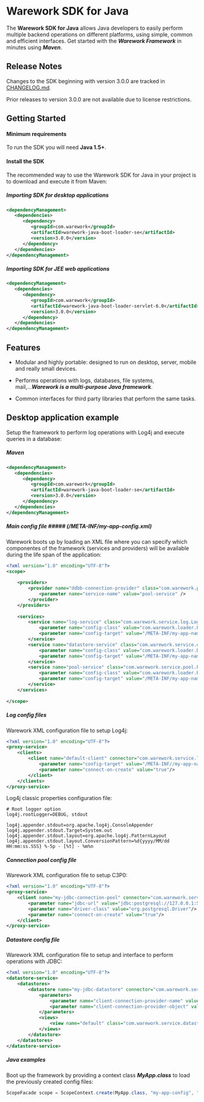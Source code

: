 # Warework SDK for Java

The **Warework SDK for Java** allows Java developers to easily perform multiple backend operations
on different platforms, using simple, common and efficient interfaces. Get started with the ***Warework Framework*** in minutes using ***Maven***.

## Release Notes ##
Changes to the SDK beginning with version 3.0.0 are tracked in [CHANGELOG.md][changes-file].

Prior releases to version 3.0.0 are not available due to license restrictions.

## Getting Started

#### Minimum requirements ####

To run the SDK you will need **Java 1.5+**.

#### Install the SDK ####

The recommended way to use the Warework SDK for Java in your project is to download and execute it from Maven:

##### Importing SDK for desktop applications #####

```xml
<dependencyManagement>
   <dependencies>
      <dependency>
         <groupId>com.warework</groupId>
         <artifactId>warework-java-boot-loader-se</artifactId>
         <version>3.0.0</version>
      </dependency>
   </dependencies>
</dependencyManagement>
```

##### Importing SDK for JEE web applications #####

```xml
<dependencyManagement>
   <dependencies>
      <dependency>
         <groupId>com.warework</groupId>
         <artifactId>warework-java-boot-loader-servlet-6.0</artifactId>
         <version>3.0.0</version>
      </dependency>
   </dependencies>
</dependencyManagement>
```

## Features

* Modular and highly portable: designed to run on desktop, server, mobile and really small devices.

* Performs operations with logs, databases, file systems, mail,...***Warework is a multi-purpose Java framework***.

* Common interfaces for third party libraries that perform the same tasks.


## Desktop application example

Setup the framework to perform log operations with Log4j and execute queries in a database:

##### Maven #####

```xml
<dependencyManagement>
   <dependencies>
      <dependency>
         <groupId>com.warework</groupId>
         <artifactId>warework-java-boot-loader-se</artifactId>
         <version>3.0.0</version>
      </dependency>
   </dependencies>
</dependencyManagement>
```

##### Main config file ##### (/META-INF/my-app-config.xml)

Warework boots up by loading an XML file where you can specify which componentes of the framework (services and providers) will be available during the life span of the application:

```xml
<?xml version="1.0" encoding="UTF-8"?>
<scope>	
	
	<providers>	
		<provider name="ddbb-connection-provider" class="com.warework.provider.PooledObjectProvider">
			<parameter name="service-name" value="pool-service" />
		</provider>
	</providers>	
	
	<services>
		<service name="log-service" class="com.warework.service.log.LogServiceImpl" >
			<parameter name="config-class" value="com.warework.loader.ProxyServiceXmlLoader"/>			
			<parameter name="config-target" value="/META-INF/my-app-name/service/log-service.xml"/>
		</service>	
		<service name="datastore-service" class="com.warework.service.datastore.DatastoreServiceImpl">
			<parameter name="config-class" value="com.warework.loader.DatastoreXmlLoader"/>	
			<parameter name="config-target" value="/META-INF/my-app-name/service/datastore-service.xml"/>
		</service>	
		<service name="pool-service" class="com.warework.service.pool.PoolServiceImpl">
			<parameter name="config-class" value="com.warework.loader.ProxyServiceXmlLoader"/>
			<parameter name="config-target" value="/META-INF/my-app-name/service/pool-service.xml" />
		</service>		
	</services>
	
</scope>
```

##### Log config files #####

Warework XML configuration file to setup Log4j:

```xml
<?xml version="1.0" encoding="UTF-8"?>
<proxy-service>
	<clients>	
		<client name="default-client" connector="com.warework.service.log.client.connector.Log4jPropertiesConnector">
			<parameter name="config-target" value="/META-INF//my-app-name/log/log4j.properties"/>
			<parameter name="connect-on-create" value="true"/>
		</client>
	</clients>
</proxy-service>
```

Log4j classic properties configuration file:

```properties
# Root logger option
log4j.rootLogger=DEBUG, stdout

log4j.appender.stdout=org.apache.log4j.ConsoleAppender
log4j.appender.stdout.Target=System.out
log4j.appender.stdout.layout=org.apache.log4j.PatternLayout
log4j.appender.stdout.layout.ConversionPattern=%d{yyyy/MM/dd HH:mm:ss.SSS} %-5p - [%t] - %m%n
```

##### Connection pool config file #####

Warework XML configuration file to setup C3P0:

```xml
<?xml version="1.0" encoding="UTF-8"?>
<proxy-service>
	<client name="my-jdbc-connection-pool" connector="com.warework.service.pool.client.connector.C3P0Connector">			
		<parameter name="jdbc-url" value="jdbc:postgresql://127.0.0.1:5432/my-app-database?user=user-name&amp;password=the-password"/>						
		<parameter name="driver-class" value="org.postgresql.Driver"/>
		<parameter name="connect-on-create" value="true"/>			
	</client>	
</proxy-service>
```

##### Datastore config file #####

Warework XML configuration file to setup and interface to perform operations with JDBC:

```xml
<?xml version="1.0" encoding="UTF-8"?>
<datastore-service>	
	<datastores>
		<datastore name="my-jdbc-datastore" connector="com.warework.service.datastore.client.connector.JdbcConnector">
			<parameters>
				<parameter name="client-connection-provider-name" value="ddbb-connection-provider"/>
				<parameter name="client-connection-provider-object" value="my-jdbc-connection-pool"/>
			</parameters>
			<views>
				<view name="default" class="com.warework.service.datastore.client.JdbcViewImpl" />
			</views>
		</datastore>				
	</datastores>
</datastore-service>
```

##### Java examples #####

Boot up the framework by providing a context class ***MyApp.class*** to load the previously created config files:

```java
ScopeFacade scope = ScopeContext.create(MyApp.class, "my-app-config", "my-app-name", null);
```

[changes-file]: ./CHANGELOG.md
